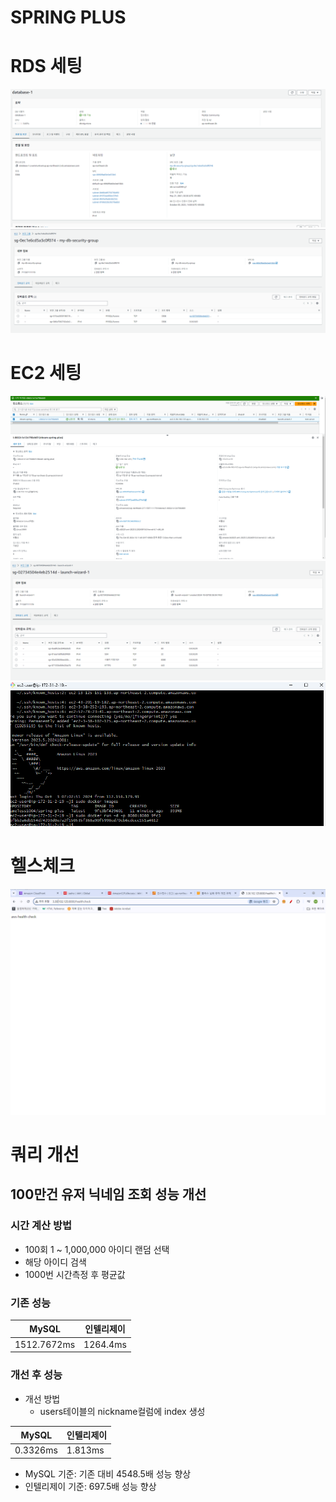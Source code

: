 # SPRING PLUS
# RDS 세팅
![rdssetting.png](./imgs/rdssetting.png)
![rdssecuritygroup.png](./imgs/rdssecuritygroup.png)
# EC2 세팅
![ec2setting.png](./imgs/ec2setting.png)
![ec2securitygroup.png](./imgs/ec2securitygroup.png)
![awslinuxdockerrun.png](./imgs/awslinuxdockerrun.png)
# 헬스체크
![](./imgs/healthcheck.png)
# 쿼리 개선
## 100만건 유저 닉네임 조회 성능 개선
### 시간 계산 방법
* 100회 1 ~ 1,000,000 아이디 랜덤 선택
* 해당 아이디 검색
* 1000번 시간측정 후 평균값
### 기존 성능
 
| MySQL       | 인텔리제이    |
|-------------|----------|
| 1512.7672ms | 1264.4ms |

### 개선 후 성능
* 개선 방법
  * users테이블의 nickname컬럼에 index 생성

| MySQL           | 인텔리제이     |
|-----------------|-----------|
| 0.3326ms        | 1.813ms   |

* MySQL 기준: 기존 대비 4548.5배 성능 향상
* 인텔리제이 기준: 697.5배 성능 향상 
